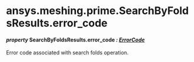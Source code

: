 # ansys.meshing.prime.SearchByFoldsResults.error_code



#### *property* SearchByFoldsResults.error_code *: [ErrorCode](ansys.meshing.prime.ErrorCode.md#ansys.meshing.prime.ErrorCode)*

Error code associated with search folds operation.

<!-- !! processed by numpydoc !! -->
